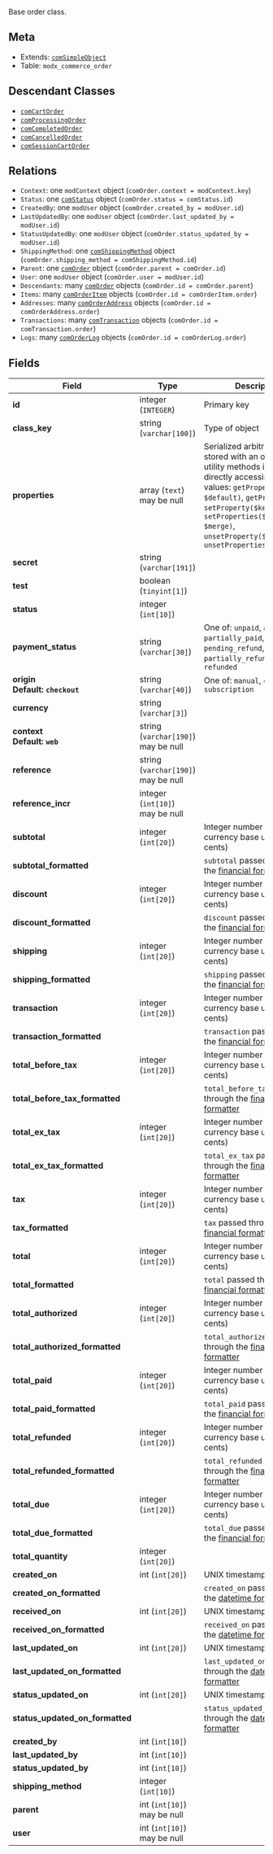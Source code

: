 Base order class.

## Meta

- Extends: [`comSimpleObject`](comSimpleObject)
- Table: `modx_commerce_order`

## Descendant Classes

- [`comCartOrder`](comCartOrder)
- [`comProcessingOrder`](comProcessingOrder)
- [`comCompletedOrder`](comCompletedOrder)
- [`comCancelledOrder`](comCancelledOrder)
- [`comSessionCartOrder`](comSessionCartOrder)


## Relations

- `Context`: one `modContext` object (`comOrder.context = modContext.key`)
- `Status`: one [`comStatus`](comStatus) object (`comOrder.status = comStatus.id`)
- `CreatedBy`: one `modUser` object (`comOrder.created_by = modUser.id`)
- `LastUpdatedBy`: one `modUser` object (`comOrder.last_updated_by = modUser.id`)
- `StatusUpdatedBy`: one `modUser` object (`comOrder.status_updated_by = modUser.id`)
- `ShippingMethod`: one [`comShippingMethod`](comShippingMethod) object (`comOrder.shipping_method = comShippingMethod.id`)
- `Parent`: one [`comOrder`](comOrder) object (`comOrder.parent = comOrder.id`)
- `User`: one `modUser` object (`comOrder.user = modUser.id`)
- `Descendants`: many [`comOrder`](comOrder) objects (`comOrder.id = comOrder.parent`)
- `Items`: many [`comOrderItem`](comOrderItem) objects (`comOrder.id = comOrderItem.order`)
- `Addresses`: many [`comOrderAddress`](comOrderAddress) objects (`comOrder.id = comOrderAddress.order`)
- `Transactions`: many [`comTransaction`](comTransaction) objects (`comOrder.id = comTransaction.order`)
- `Logs`: many [`comOrderLog`](comOrderLog) objects (`comOrder.id = comOrderLog.order`)

## Fields


| Field | Type | Description |
| ----- | ---- | ----------- |
| **id** | integer (`INTEGER`) | Primary key |
| **class_key** | string (`varchar[100]`) | Type of object |
| **properties** | array (`text`)<br>may be null | Serialized arbitrary data stored with an object. Use utility methods instead of directly accessing these values: `getProperty($key, $default)`, `getProperties()`, `setProperty($key, $value)`, `setProperties($properties, $merge)`, `unsetProperty($key)`, `unsetProperties($keys)` |
| **secret** | string (`varchar[191]`) |  |
| **test** | boolean (`tinyint[1]`) |  |
| **status** | integer (`int[10]`) |  |
| **payment_status** | string (`varchar[30]`) | One of: `unpaid`, `authorized`, `partially_paid`, `paid`, `pending_refund`, `partially_refunded`, `refunded` |
| **origin<br>Default: `checkout`** | string (`varchar[40]`) | One of: `manual`, `checkout`, `subscription`  |
| **currency** | string (`varchar[3]`) |  |
| **context<br>Default: `web`** | string (`varchar[190]`)<br>may be null |  |
| **reference** | string (`varchar[190]`)<br>may be null |  |
| **reference_incr** | integer (`int[10]`)<br>may be null |  |
| **subtotal** | integer (`int[20]`) | Integer number in the currency base unit (e.g. cents) |
| **subtotal_formatted** |  | `subtotal` passed through the [financial formatter](../Formatters/financial) |
| **discount** | integer (`int[20]`) | Integer number in the currency base unit (e.g. cents) |
| **discount_formatted** |  | `discount` passed through the [financial formatter](../Formatters/financial) |
| **shipping** | integer (`int[20]`) | Integer number in the currency base unit (e.g. cents) |
| **shipping_formatted** |  | `shipping` passed through the [financial formatter](../Formatters/financial) |
| **transaction** | integer (`int[20]`) | Integer number in the currency base unit (e.g. cents) |
| **transaction_formatted** |  | `transaction` passed through the [financial formatter](../Formatters/financial) |
| **total_before_tax** | integer (`int[20]`) | Integer number in the currency base unit (e.g. cents) |
| **total_before_tax_formatted** |  | `total_before_tax` passed through the [financial formatter](../Formatters/financial) |
| **total_ex_tax** | integer (`int[20]`) | Integer number in the currency base unit (e.g. cents) |
| **total_ex_tax_formatted** |  | `total_ex_tax` passed through the [financial formatter](../Formatters/financial) |
| **tax** | integer (`int[20]`) | Integer number in the currency base unit (e.g. cents) |
| **tax_formatted** |  | `tax` passed through the [financial formatter](../Formatters/financial) |
| **total** | integer (`int[20]`) | Integer number in the currency base unit (e.g. cents) |
| **total_formatted** |  | `total` passed through the [financial formatter](../Formatters/financial) |
| **total_authorized** | integer (`int[20]`) | Integer number in the currency base unit (e.g. cents) |
| **total_authorized_formatted** |  | `total_authorized` passed through the [financial formatter](../Formatters/financial) |
| **total_paid** | integer (`int[20]`) | Integer number in the currency base unit (e.g. cents) |
| **total_paid_formatted** |  | `total_paid` passed through the [financial formatter](../Formatters/financial) |
| **total_refunded** | integer (`int[20]`) | Integer number in the currency base unit (e.g. cents) |
| **total_refunded_formatted** |  | `total_refunded` passed through the [financial formatter](../Formatters/financial) |
| **total_due** | integer (`int[20]`) | Integer number in the currency base unit (e.g. cents) |
| **total_due_formatted** |  | `total_due` passed through the [financial formatter](../Formatters/financial) |
| **total_quantity** | integer (`int[20]`) |  |
| **created_on** | int (`int[20]`) | UNIX timestamp |
| **created_on_formatted** |  | `created_on` passed through the [datetime formatter](../Formatters/datetime) |
| **received_on** | int (`int[20]`) | UNIX timestamp |
| **received_on_formatted** |  | `received_on` passed through the [datetime formatter](../Formatters/datetime) |
| **last_updated_on** | int (`int[20]`) | UNIX timestamp |
| **last_updated_on_formatted** |  | `last_updated_on` passed through the [datetime formatter](../Formatters/datetime) |
| **status_updated_on** | int (`int[20]`) | UNIX timestamp |
| **status_updated_on_formatted** |  | `status_updated_on` passed through the [datetime formatter](../Formatters/datetime) |
| **created_by** | int (`int[10]`) |  |
| **last_updated_by** | int (`int[10]`) |  |
| **status_updated_by** | int (`int[10]`) |  |
| **shipping_method** | integer (`int[10]`) |  |
| **parent** | int (`int[10]`)<br>may be null |  |
| **user** | int (`int[10]`)<br>may be null |  |

